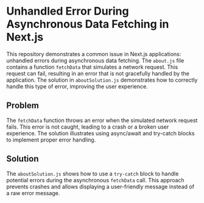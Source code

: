# Unhandled Error During Asynchronous Data Fetching in Next.js

This repository demonstrates a common issue in Next.js applications: unhandled errors during asynchronous data fetching.  The `about.js` file contains a function `fetchData` that simulates a network request. This request can fail, resulting in an error that is not gracefully handled by the application. The solution in `aboutSolution.js` demonstrates how to correctly handle this type of error, improving the user experience.

## Problem

The `fetchData` function throws an error when the simulated network request fails.  This error is not caught, leading to a crash or a broken user experience. The solution illustrates using async/await and try-catch blocks to implement proper error handling.

## Solution

The `aboutSolution.js` shows how to use a `try-catch` block to handle potential errors during the asynchronous `fetchData` call. This approach prevents crashes and allows displaying a user-friendly message instead of a raw error message.